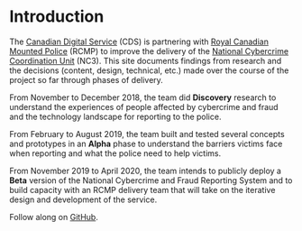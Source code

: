 # Introduction

The [Canadian Digital Service](https://digital.canada.ca) (CDS) is partnering with [Royal Canadian Mounted Police](http://www.rcmp.gc.ca/) (RCMP) to improve the delivery of the [National Cybercrime Coordination Unit](http://www.rcmp.gc.ca/en/the-national-cybercrime-coordination-unit-nc3) (NC3). This site documents findings from research and the decisions (content, design, technical, etc.) made over the course of the project so far through phases of delivery. 

From November to December 2018, the team did **Discovery** research to understand the experiences of people affected by cybercrime and fraud and the technology landscape for reporting to the police. 

From February to August 2019, the team built and tested several concepts and prototypes in an **Alpha** phase to understand the barriers victims face when reporting and what the police need to help victims.

From November 2019 to April 2020, the team intends to publicly deploy a **Beta** version of the National Cybercrime and Fraud Reporting System and to build capacity with an RCMP delivery team that will take on the iterative design and development of the service.

Follow along on [GitHub](https://github.com/cds-snc/report-a-cybercrime).
